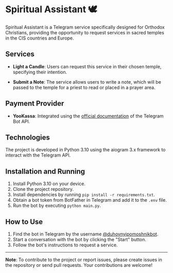 # Spiritual Assistant 🕊

Spiritual Assistant is a Telegram service specifically designed for Orthodox Christians, providing the opportunity to request services in sacred temples in the CIS countries and Europe.

## Services

- **Light a Candle**: Users can request this service in their chosen temple, specifying their intention.
  
- **Submit a Note**: The service allows users to write a note, which will be passed to the temple for a priest to read or placed in a prayer area.

## Payment Provider

- **YooKassa**: Integrated using the [official documentation](https://core.telegram.org/bots/api) of the Telegram Bot API.

## Technologies

The project is developed in Python 3.10 using the aiogram 3.x framework to interact with the Telegram API.

## Installation and Running

1. Install Python 3.10 on your device.
2. Clone the project repository.
3. Install dependencies by running `pip install -r requirements.txt`.
4. Obtain a bot token from BotFather in Telegram and add it to the `.env` file.
5. Run the bot by executing `python main.py`.

## How to Use

1. Find the bot in Telegram by the username [@duhovnyjpomoshnikbot](https://t.me/duhovnyjpomoshnikbot).
2. Start a conversation with the bot by clicking the "Start" button.
3. Follow the bot's instructions to request a service.

---

**Note**: To contribute to the project or report issues, please create issues in the repository or send pull requests. Your contributions are welcome!
